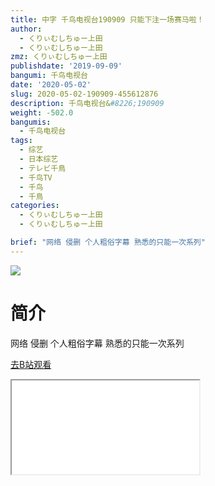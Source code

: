 ```yaml
---
title: 中字 千鸟电视台190909 只能下注一场赛马啦！
author:
  - くりぃむしちゅー上田
  - くりぃむしちゅー上田
zmz: くりぃむしちゅー上田
publishdate: '2019-09-09'
bangumi: 千鸟电视台
date: '2020-05-02'
slug: 2020-05-02-190909-455612876
description: 千鸟电视台&#8226;190909
weight: -502.0
bangumis:
  - 千鸟电视台
tags:
  - 综艺
  - 日本综艺
  - テレビ千鳥
  - 千鸟TV
  - 千鸟
  - 千鳥
categories:
  - くりぃむしちゅー上田
  - くりぃむしちゅー上田

brief: "网络 侵删 个人粗俗字幕 熟悉的只能一次系列"
---
```

![](https://raw.githubusercontent.com/tcgriffith/owaraisite/master/static/tmpimg/4ee325616f9ebe78799b8a9a27a5424f17e89f78.jpg.480.jpg)
# 简介  
网络
侵删 个人粗俗字幕
熟悉的只能一次系列  

[去B站观看](https://www.bilibili.com/video/av455612876/)
<div class ="resp-container"><iframe class="testiframe" src="//player.bilibili.com/player.html?aid=455612876"", scrolling="no", allowfullscreen="true" > </iframe></div> 
